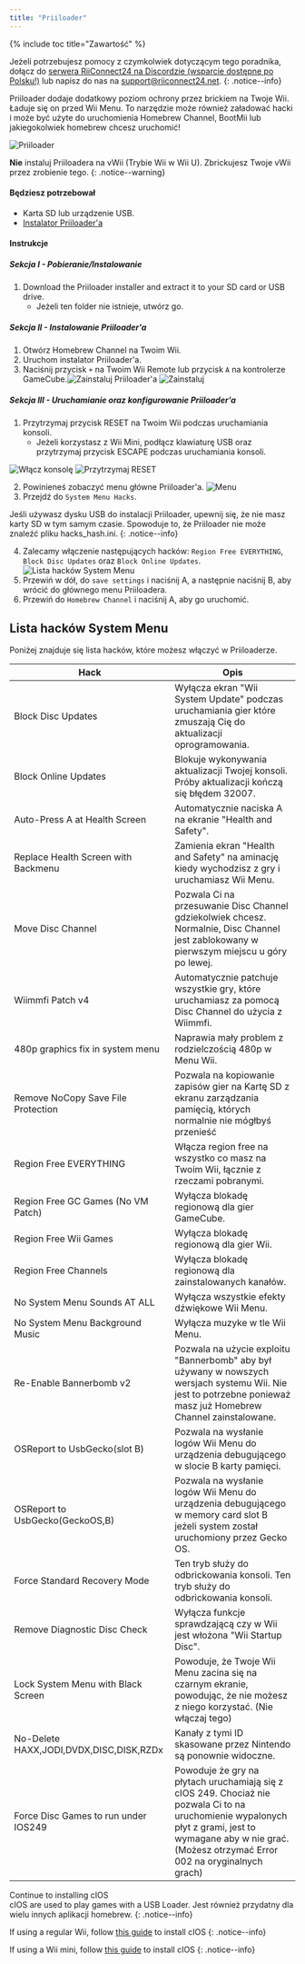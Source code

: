 ```yaml
---
title: "Priiloader"
---
```


{% include toc title="Zawartość" %}

Jeżeli potrzebujesz pomocy z czymkolwiek dotyczącym tego poradnika, dołącz do [serwera RiiConnect24 na Discordzie (wsparcie dostępne po Polsku!)](https://discord.gg/rc24) lub napisz do nas na [support@riiconnect24.net](mailto:support@riiconnect24.net).
{: .notice--info}

Priiloader dodaje dodatkowy poziom ochrony przez brickiem na Twoje Wii. Ładuje się on przed Wii Menu. To narzędzie może również załadować hacki i może być użyte do uruchomienia Homebrew Channel, BootMii lub jakiegokolwiek homebrew chcesz uruchomić!

![Priiloader](/images/priiloader.jpg)

**Nie** instaluj Priiloadera na vWii (Trybie Wii w Wii U). Zbrickujesz Twoje vWii przez zrobienie tego.
{: .notice--warning}

#### Będziesz potrzebował
* Karta SD lub urządzenie USB.
* [Instalator Priiloader'a](https://hbb1.oscwii.org/hbb/priiloader/priiloader.zip)

#### Instrukcje
##### Sekcja I - Pobieranie/Instalowanie

1. Download the Priiloader installer and extract it to your SD card or USB drive.
    * Jeżeli ten folder nie istnieje, utwórz go.

##### Sekcja II - Instalowanie Priiloader'a

1. Otwórz Homebrew Channel na Twoim Wii.
2. Uruchom instalator Priiloader'a.
3. Naciśnij przycisk `+` na Twoim Wii Remote lub przycisk `A` na kontrolerze GameCube.![Zainstaluj Priiloader'a](/images/Priiloader/installer.png) ![Zainstaluj](/images/Priiloader/installing.png)

##### Sekcja III - Uruchamianie oraz konfigurowanie Priiloader'a

1. Przytrzymaj przycisk RESET na Twoim Wii podczas uruchamiania konsoli.
    * Jeżeli korzystasz z Wii Mini, podłącz klawiaturę USB oraz przytrzymaj przycisk ESCAPE podczas uruchamiania konsoli.

![Włącz konsolę](/images/Priiloader/on.jpg) ![Przytrzymaj RESET](/images/Priiloader/reset.jpg)

2. Powinieneś zobaczyć menu główne Priiloader'a. ![Menu](/images/Priiloader/mainmenu.png)
3. Przejdź do `System Menu Hacks`.

Jeśli używasz dysku USB do instalacji Priiloader, upewnij się, że nie masz karty SD w tym samym czasie. Spowoduje to, że Priiloader nie może znaleźć pliku hacks_hash.ini.
{: .notice--info}

4. Zalecamy włączenie następujących hacków: `Region Free EVERYTHING`, `Block Disc Updates` oraz `Block Online Updates`. ![Lista hacków System Menu](/images/Priiloader/hacks.png)
1. Przewiń w dół, do `save settings` i naciśnij A, a następnie naciśnij B, aby wrócić do głównego menu Priiloadera.
1. Przewiń do `Homebrew Channel` i naciśnij A, aby go uruchomić.

## Lista hacków System Menu

Poniżej znajduje się lista hacków, które możesz włączyć w Priiloaderze.

| Hack                                    | Opis                                                                                                                                                                                                         |
| --------------------------------------- | ------------------------------------------------------------------------------------------------------------------------------------------------------------------------------------------------------------ |
| Block Disc Updates                      | Wyłącza ekran "Wii System Update" podczas uruchamiania gier które zmuszają Cię do aktualizacji oprogramowania.                                                                                               |
| Block Online Updates                    | Blokuje wykonywania aktualizacji Twojej konsoli. Próby aktualizacji kończą się błędem 32007.                                                                                                                 |
| Auto-Press A at Health Screen           | Automatycznie naciska A na ekranie "Health and Safety".                                                                                                                                                      |
| Replace Health Screen with Backmenu     | Zamienia ekran "Health and Safety" na aminację kiedy wychodzisz z gry i uruchamiasz Wii Menu.                                                                                                                |
| Move Disc Channel                       | Pozwala Ci na przesuwanie Disc Channel gdziekolwiek chcesz. Normalnie, Disc Channel jest zablokowany w pierwszym miejscu u góry po lewej.                                                                    |
| Wiimmfi Patch v4                        | Automatycznie patchuje wszystkie gry, które uruchamiasz za pomocą Disc Channel do użycia z Wiimmfi.                                                                                                          |
| 480p graphics fix in system menu        | Naprawia mały problem z rodzielczością 480p w Menu Wii.                                                                                                                                                      |
| Remove NoCopy Save File Protection      | Pozwala na kopiowanie zapisów gier na Kartę SD z ekranu zarządzania pamięcią, których normalnie nie mógłbyś przenieść                                                                                        |
| Region Free EVERYTHING                  | Włącza region free na wszystko co masz na Twoim Wii, łącznie z rzeczami pobranymi.                                                                                                                           |
| Region Free GC Games (No VM Patch)      | Wyłącza blokadę regionową dla gier GameCube.                                                                                                                                                                 |
| Region Free Wii Games                   | Wyłącza blokadę regionową dla gier Wii.                                                                                                                                                                      |
| Region Free Channels                    | Wyłącza blokadę regionową dla zainstalowanych kanałów.                                                                                                                                                       |
| No System Menu Sounds AT ALL            | Wyłącza wszystkie efekty dźwiękowe Wii Menu.                                                                                                                                                                 |
| No System Menu Background Music         | Wyłącza muzyke w tle Wii Menu.                                                                                                                                                                               |
| Re-Enable Bannerbomb v2                 | Pozwala na użycie exploitu "Bannerbomb" aby był używany w nowszych wersjach systemu Wii. Nie jest to potrzebne ponieważ masz już Homebrew Channel zainstalowane.                                             |
| OSReport to UsbGecko(slot B)            | Pozwala na wysłanie logów Wii Menu do urządzenia debugującego w slocie B karty pamięci.                                                                                                                      |
| OSReport to UsbGecko(GeckoOS,B)         | Pozwala na wysłanie logów Wii Menu do urządzenia debugującego w memory card slot B jeżeli system został uruchomiony przez Gecko OS.                                                                          |
| Force Standard Recovery Mode            | Ten tryb służy do odbrickowania konsoli. Ten tryb służy do odbrickowania konsoli.                                                                                                                            |
| Remove Diagnostic Disc Check            | Wyłącza funkcje sprawdzającą czy w Wii jest włożona "Wii Startup Disc".                                                                                                                                      |
| Lock System Menu with Black Screen      | Powoduje, że Twoje Wii Menu zacina się na czarnym ekranie, powodując, że nie możesz z niego korzystać. (Nie włączaj tego)                                                                                    |
| No-Delete HAXX,JODI,DVDX,DISC,DISK,RZDx | Kanały z tymi ID skasowane przez Nintendo są ponownie widoczne.                                                                                                                                              |
| Force Disc Games to run under IOS249    | Powoduje że gry na płytach uruchamiają się z cIOS 249. Chociaż nie pozwala Ci to na uruchomienie wypalonych płyt z grami, jest to wymagane aby w nie grać. (Możesz otrzymać Error 002 na oryginalnych grach) |


Continue to installing cIOS<br> cIOS are used to play games with a USB Loader. Jest również przydatny dla wielu innych aplikacji homebrew.
{: .notice--info}

If using a regular Wii, follow [this guide](cios) to install cIOS
{: .notice--info}

If using a Wii mini, follow [this guide](cios-mini) to install cIOS
{: .notice--info}
